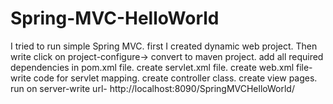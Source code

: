 # Spring-MVC-HelloWorld
I tried to run simple Spring MVC.
first I created dynamic web project.
Then write click on project-configure-> convert to maven project.
add all required dependencies in pom.xml file.
create servlet.xml file.
create web.xml file-write code for servlet mapping.
create controller class.
create view pages.
run on server-write url- http://localhost:8090/SpringMVCHelloWorld/
